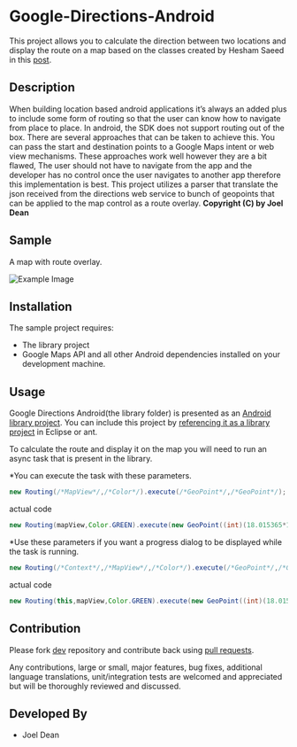 Google-Directions-Android
=========================

This project allows you to  calculate the direction between two locations and display the route on a map based on the 
classes created by Hesham Saeed in this [post](http://stackoverflow.com/questions/11745314/why-retrieving-google-directions-for-android-using-kml-data-is-not-working-anymo/11745316#11745316).

Description
-----------

When building location based android applications it’s always an added plus to include some form of routing so that the user can know how to navigate from place to place. In android, the SDK does not support routing out of the box. There are several approaches that can be taken to achieve this.  You can pass the start and destination points to a Google Maps intent or web view mechanisms. These approaches work well however they are a bit flawed, The user should not have to navigate from the app and the developer has no control once the user navigates to another app therefore  this implementation is best. This project utilizes a parser that translate the json received from the directions web service to bunch of geopoints that can be applied to the map control as a route overlay.
<b>Copyright (C) by Joel Dean</b>

Sample
------

A map with route overlay.

![Example Image][1]


Installation
------------

The sample project requires:

* The library project
* Google Maps API and all other Android dependencies installed on your development machine.

Usage
-----

Google Directions Android(the library folder) is presented as an [Android library project](http://developer.android.com/guide/developing/projects/projects-eclipse.html).
You can include this project by [referencing it as a library project](http://developer.android.com/guide/developing/projects/projects-eclipse.html#ReferencingLibraryProject) in Eclipse or ant.

To calculate the route and display it on the map you will need to run an async task that is present in the library.

*You can execute the task with these parameters.

``` java
new Routing(/*MapView*/,/*Color*/).execute(/*GeoPoint*/,/*GeoPoint*/);
```

actual code 
``` java
new Routing(mapView,Color.GREEN).execute(new GeoPoint((int)(18.015365*1E6),(int)(-77.499382*1E6)), new GeoPoint((int)(18.012590*1E6),(int)(-77.500659*1E6)));
```

*Use these parameters if you want a progress dialog to be displayed while the task is running. 

``` java
new Routing(/*Context*/,/*MapView*/,/*Color*/).execute(/*GeoPoint*/,/*GeoPoint*/);
```

actual code 
``` java
new Routing(this,mapView,Color.GREEN).execute(new GeoPoint((int)(18.015365*1E6),(int)(-77.499382*1E6)), new GeoPoint((int)(18.012590*1E6),(int)(-77.500659*1E6)));
```

Contribution
------------

Please fork [dev](https://github.com/jd-alexander/Google-Directions-Android/fork) repository and contribute back using [pull requests](https://github.com/jd-alexander/Google-Directions-Android/pull/new/master).

Any contributions, large or small, major features, bug fixes, additional language translations, unit/integration tests are welcomed and appreciated but will be thoroughly reviewed and discussed.

Developed By
------------
* Joel Dean 











[1]:http://i47.tinypic.com/2l9krys.jpg
